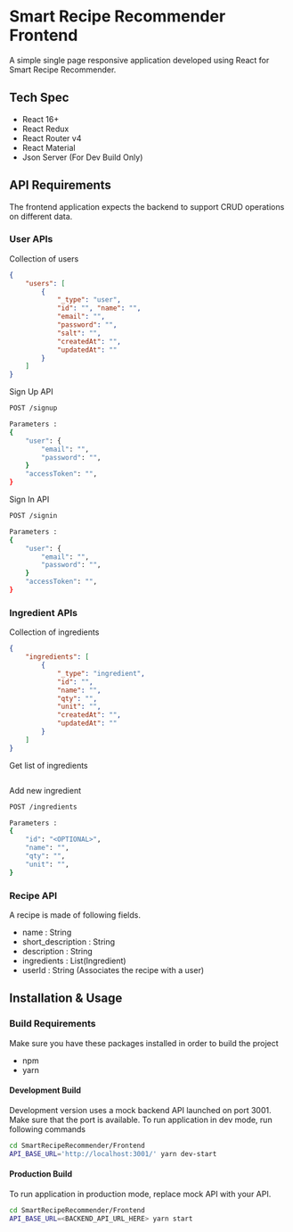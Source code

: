 # Smart Recipe Recommender Frontend

A simple single page responsive application developed using React for Smart Recipe Recommender.

## Tech Spec

* React 16+
* React Redux 
* React Router v4
* React Material
* Json Server (For Dev Build Only)

## API Requirements

The frontend application expects the backend to support CRUD operations on different data. 

### User APIs

Collection of users 

```json
{ 
    "users": [
        { 
            "_type": "user", 
            "id": "", "name": "", 
            "email": "", 
            "password": "", 
            "salt": "", 
            "createdAt": "", 
            "updatedAt": "" 
        }
    ]
}
```

Sign Up API

```bash
POST /signup

Parameters : 
{
    "user": {
        "email": "",
        "password": "",
    }
    "accessToken": "",
}
```

Sign In API

```bash
POST /signin

Parameters : 
{
    "user": {
        "email": "",
        "password": "",
    }
    "accessToken": "",
}
```

### Ingredient APIs

Collection of ingredients

```json
{ 
    "ingredients": [
        { 
            "_type": "ingredient", 
            "id": "", 
            "name": "", 
            "qty": "", 
            "unit": "", 
            "createdAt": "", 
            "updatedAt": "" 
        }
    ]
}
```

Get list of ingredients

```bash
```

Add new ingredient

```bash
POST /ingredients

Parameters : 
{
    "id": "<OPTIONAL>",
    "name": "",
    "qty": "",
    "unit": "",
}
```

### Recipe API

A recipe is made of following fields.

* name : String
* short_description : String
* description : String
* ingredients : List(Ingredient)
* userId : String (Associates the recipe with a user)

## Installation & Usage

### Build Requirements

Make sure you have these packages installed in order to build the project

* npm
* yarn

#### Development Build

Development version uses a mock backend API launched on port 3001. Make sure that the port is available. To run application in dev mode, run following commands

```bash
cd SmartRecipeRecommender/Frontend
API_BASE_URL='http://localhost:3001/' yarn dev-start
```

#### Production Build

To run application in production mode, replace mock API with your API. 

```bash
cd SmartRecipeRecommender/Frontend
API_BASE_URL=<BACKEND_API_URL_HERE> yarn start
```